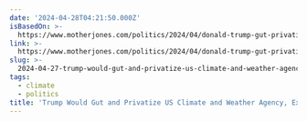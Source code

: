 ```yaml
---
date: '2024-04-28T04:21:50.000Z'
isBasedOn: >-
  https://www.motherjones.com/politics/2024/04/donald-trump-gut-privatize-noaa-weather-forecasting-storms-climate-alarmism/
link: >-
  https://www.motherjones.com/politics/2024/04/donald-trump-gut-privatize-noaa-weather-forecasting-storms-climate-alarmism/
slug: >-
  2024-04-27-trump-would-gut-and-privatize-us-climate-and-weather-agency-experts-fear
tags:
  - climate
  - politics
title: 'Trump Would Gut and Privatize US Climate and Weather Agency, Experts Fear –'
---
```

 
